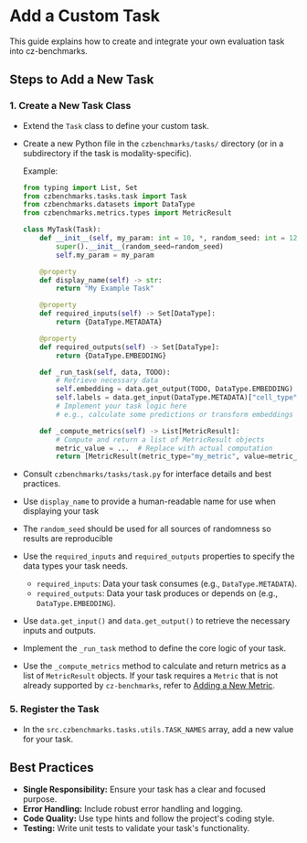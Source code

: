 # Add a Custom Task

This guide explains how to create and integrate your own evaluation task into cz-benchmarks.

## Steps to Add a New Task

### 1. Create a New Task Class
- Extend the `Task` class to define your custom task.
- Create a new Python file in the `czbenchmarks/tasks/` directory (or in a subdirectory if the task is modality-specific).

    Example:

    ```python
    from typing import List, Set
    from czbenchmarks.tasks.task import Task
    from czbenchmarks.datasets import DataType
    from czbenchmarks.metrics.types import MetricResult

    class MyTask(Task):
        def __init__(self, my_param: int = 10, *, random_seed: int = 123):
            super().__init__(random_seed=random_seed)
            self.my_param = my_param

        @property
        def display_name(self) -> str:
            return "My Example Task"

        @property
        def required_inputs(self) -> Set[DataType]:
            return {DataType.METADATA}

        @property
        def required_outputs(self) -> Set[DataType]:
            return {DataType.EMBEDDING}

        def _run_task(self, data, TODO):
            # Retrieve necessary data
            self.embedding = data.get_output(TODO, DataType.EMBEDDING)
            self.labels = data.get_input(DataType.METADATA)["cell_type"]
            # Implement your task logic here
            # e.g., calculate some predictions or transform embeddings

        def _compute_metrics(self) -> List[MetricResult]:
            # Compute and return a list of MetricResult objects
            metric_value = ...  # Replace with actual computation
            return [MetricResult(metric_type="my_metric", value=metric_value)]
    ```

- Consult `czbenchmarks/tasks/task.py` for interface details and best practices.
- Use `display_name` to provide a human-readable name for use when displaying your task
- The `random_seed` should be used for all sources of randomness so results are reproducible
- Use the `required_inputs` and `required_outputs` properties to specify the data types your task needs.
    - `required_inputs`: Data your task consumes (e.g., `DataType.METADATA`).
    - `required_outputs`: Data your task produces or depends on (e.g., `DataType.EMBEDDING`).
- Use `data.get_input()` and `data.get_output()` to retrieve the necessary inputs and outputs.
- Implement the `_run_task` method to define the core logic of your task.
- Use the `_compute_metrics` method to calculate and return metrics as a list of `MetricResult` objects. If your task requires a `Metric` that is not already supported by `cz-benchmarks`, refer to [Adding a New Metric](../how_to_guides/add_new_metric.md).

### 5. Register the Task
- In the `src.czbenchmarks.tasks.utils.TASK_NAMES` array, add a new value for your task.

## Best Practices
- **Single Responsibility:** Ensure your task has a clear and focused purpose.
- **Error Handling:** Include robust error handling and logging.
- **Code Quality:** Use type hints and follow the project's coding style.
- **Testing:** Write unit tests to validate your task's functionality.

